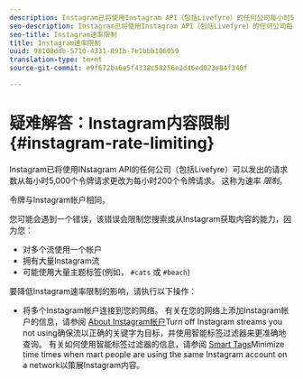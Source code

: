 ```yaml
---
description: Instagram已将使用Instagram API（包括Livefyre）的任何公司每小时5,000个令牌的请求数更改为每小时200个请求数。 这称为速率限制。
seo-description: Instagram已将使用Instagram API（包括Livefyre）的任何公司每小时5,000个令牌的请求数更改为每小时200个请求数。 这称为速率限制。
seo-title: Instagram速率限制
title: Instagram速率限制
uuid: 98108ddb-5710-4331-891b-7e1bbb106059
translation-type: tm+mt
source-git-commit: e9f672ba6e5f4338c58256e2d46ed023e84f340f

---
```



# 疑难解答：Instagram内容限制 {#instagram-rate-limiting}

Instagram已将使用INstagram API的任何公司（包括Livefyre）可以发出的请求数从每小时5,000个令牌请求更改为每小时200个令牌请求。 这称为速率 *限制*。

令牌与Instagram帐户相同。

您可能会遇到一个错误，该错误会限制您搜索或从Instagram获取内容的能力，因为您：

* 对多个流使用一个帐户
* 拥有大量Instagram流
* 可能使用大量主题标签(例如， `#cats` 或 `#beach`)

要降低Instagram速率限制的影响，请执行以下操作：

* 将多个Instagram帐户连接到您的网络。 有关在您的网络上添加Instagram帐户的信息，请参阅 [About Instagram帐户](/help/using/c-users-creating-accounts-with-studio-access/t-configure-social-accout-instagram/c-about-instagram-accounts.md)Turn off Instagram streams you not using确保流以正确的关键字为目标，并使用智能标签过滤器来更准确地查询。 有关如何使用智能标签过滤器的信息，请参阅 [Smart Tags](/help/using/c-features-livefyre/c-smart-tags/c-smart-tags.md)Minimize time times when mart people are using the same Instagram account on a network以策展Instagram内容。